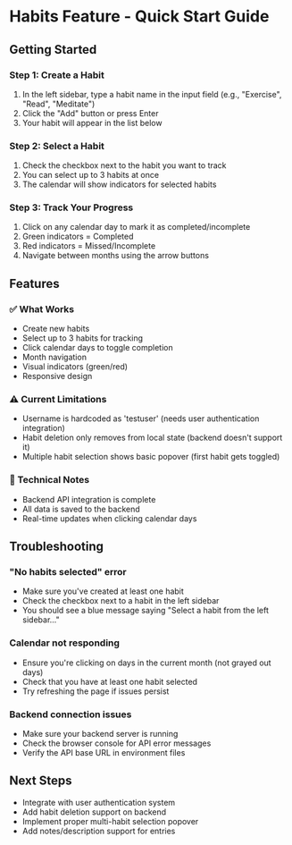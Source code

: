 # Habits Feature - Quick Start Guide

## Getting Started

### Step 1: Create a Habit
1. In the left sidebar, type a habit name in the input field (e.g., "Exercise", "Read", "Meditate")
2. Click the "Add" button or press Enter
3. Your habit will appear in the list below

### Step 2: Select a Habit
1. Check the checkbox next to the habit you want to track
2. You can select up to 3 habits at once
3. The calendar will show indicators for selected habits

### Step 3: Track Your Progress
1. Click on any calendar day to mark it as completed/incomplete
2. Green indicators = Completed
3. Red indicators = Missed/Incomplete
4. Navigate between months using the arrow buttons

## Features

### ✅ What Works
- Create new habits
- Select up to 3 habits for tracking
- Click calendar days to toggle completion
- Month navigation
- Visual indicators (green/red)
- Responsive design

### ⚠️ Current Limitations
- Username is hardcoded as 'testuser' (needs user authentication integration)
- Habit deletion only removes from local state (backend doesn't support it)
- Multiple habit selection shows basic popover (first habit gets toggled)

### 🔧 Technical Notes
- Backend API integration is complete
- All data is saved to the backend
- Real-time updates when clicking calendar days

## Troubleshooting

### "No habits selected" error
- Make sure you've created at least one habit
- Check the checkbox next to a habit in the left sidebar
- You should see a blue message saying "Select a habit from the left sidebar..."

### Calendar not responding
- Ensure you're clicking on days in the current month (not grayed out days)
- Check that you have at least one habit selected
- Try refreshing the page if issues persist

### Backend connection issues
- Make sure your backend server is running
- Check the browser console for API error messages
- Verify the API base URL in environment files

## Next Steps
- Integrate with user authentication system
- Add habit deletion support on backend
- Implement proper multi-habit selection popover
- Add notes/description support for entries
